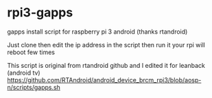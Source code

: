 # rpi3-gapps
gapps install script for raspberry pi 3 android (thanks rtandroid)

Just clone then edit the ip address in the script then run it
your rpi will reboot few times

This script is original from rtandroid github and I edited it for leanback (android tv)
https://github.com/RTAndroid/android_device_brcm_rpi3/blob/aosp-n/scripts/gapps.sh
